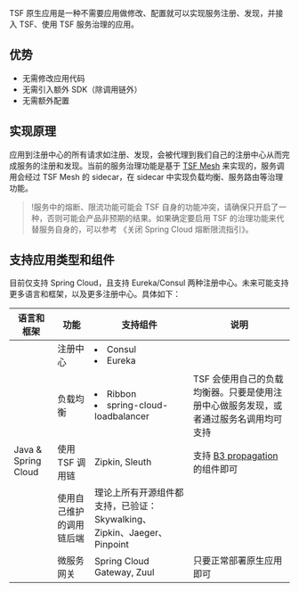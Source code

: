 TSF 原生应用是一种不需要应用做修改、配置就可以实现服务注册、发现，并接入 TSF、使用 TSF 服务治理的应用。

## 优势

* 无需修改应用代码
* 无需引入额外 SDK（除调用链外）
* 无需额外配置

## 实现原理

应用到注册中心的所有请求如注册、发现，会被代理到我们自己的注册中心从而完成服务的注册和发现。当前的服务治理功能是基于 [TSF Mesh](https://cloud.tencent.com/document/product/649/17928) 来实现的，服务调用会经过 TSF Mesh 的 sidecar，在 sidecar 中实现负载均衡、服务路由等治理功能。

>!服务中的熔断、限流功能可能会 TSF 自身的功能冲突，请确保只开启了一种，否则可能会产品非预期的结果。如果确定要启用 TSF 的治理功能来代替服务自身的，可以参考 《关闭 Spring Cloud 熔断限流指引》。

## 支持应用类型和组件

目前仅支持 Spring Cloud，且支持 Eureka/Consul 两种注册中心。未来可能支持更多语言和框架，以及更多注册中心。具体如下：

<table>
    <thead>
        <tr>
            <th>语言和框架</th>
            <th>功能</th>
            <th>支持组件</th>
            <th>说明</th>
        </tr>
    </thead>
    <tbody>
        <tr>
            <td rowspan=5>Java & Spring Cloud</td>
            <td>注册中心</td>
            <td>
              <li>Consul</li>
              <li>Eureka</li>
            </td>
            <td></td>
        </tr>
        <tr>
            <td>负载均衡</td>
            <td>
              <li>Ribbon</li>
              <li>spring-cloud-loadbalancer</li>
            </td>
            <td>TSF 会使用自己的负载均衡器。只要是使用注册中心做服务发现，或者通过服务名调用均可支持</td>
        </tr>
        <tr>
            <td>使用 TSF 调用链</td>
            <td>Zipkin, Sleuth</td>
            <td>支持 <a href="https://github.com/openzipkin/b3-propagation">B3 propagation</a> 的组件即可</td>
        </tr>
        <tr>
            <td>使用自己维护的调用链后端</td>
            <td>理论上所有开源组件都支持，已验证：Skywalking、Zipkin、Jaeger、Pinpoint</td>
            <td></td>
        </tr>
        <tr>
            <td>微服务网关</td>
            <td>Spring Cloud Gateway, Zuul</td>
            <td>只要正常部署原生应用即可</td>
        </tr>
    </tbody>
</table>

